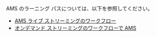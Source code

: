 AMS のラーニング パスについては、以下を参照してください。

- [AMS ライブ ストリーミングのワークフロー](http://azure.microsoft.com/documentation/learning-paths/media-services-streaming-live/)
- [オンデマンド ストリーミングのワークフローで AMS](http://azure.microsoft.com/documentation/learning-paths/media-services-streaming-on-demand/)




